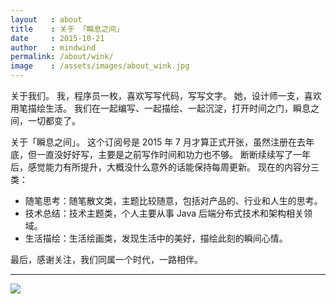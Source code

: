 ```yaml
---
layout   : about
title    : 关于 「瞬息之间」
date     : 2015-10-21
author   : mindwind
permalink: /about/wink/
image    : /assets/images/about_wink.jpg
---
```



关于我们。
我，程序员一枚，喜欢写写代码，写写文字。
她，设计师一支，喜欢用笔描绘生活。
我们在一起编写、一起描绘、一起沉淀，打开时间之门，瞬息之间，一切都变了。

关于「瞬息之间」。
这个订阅号是 2015 年 7 月才算正式开张，虽然注册在去年底，但一直没好好写，主要是之前写作时间和功力也不够。
断断续续写了一年后，感觉能力有所提升，大概没什么意外的话能保持每周更新。
现在的内容分三类：

  - 随笔思考：随笔散文类，主题比较随意，包括对产品的、行业和人生的思考。
  - 技术总结：技术主题类，个人主要从事 Java 后端分布式技术和架构相关领域。
  - 生活描绘：生活绘画类，发现生活中的美好，描绘此刻的瞬间心情。

最后，感谢关注，我们同属一个时代，一路相伴。

---
![](/assets/images/qrcode_wechat.jpg)
